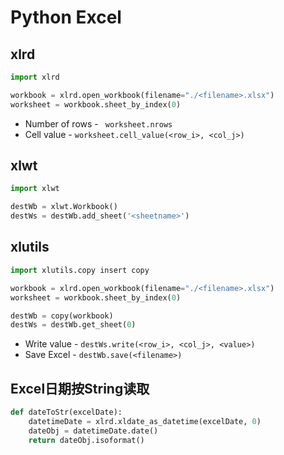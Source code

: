 # Python Excel

## xlrd

```python
import xlrd

workbook = xlrd.open_workbook(filename="./<filename>.xlsx")
worksheet = workbook.sheet_by_index(0)
```

* Number of rows - ` worksheet.nrows`
* Cell value - `worksheet.cell_value(<row_i>, <col_j>)`

## xlwt

```python
import xlwt

destWb = xlwt.Workbook()
destWs = destWb.add_sheet('<sheetname>')
```

## xlutils

```python
import xlutils.copy insert copy

workbook = xlrd.open_workbook(filename="./<filename>.xlsx")
worksheet = workbook.sheet_by_index(0)

destWb = copy(workbook)
destWs = destWb.get_sheet(0)
```

* Write value - `destWs.write(<row_i>, <col_j>, <value>)`
* Save Excel - `destWb.save(<filename>)`

## Excel日期按String读取

```python
def dateToStr(excelDate):
	datetimeDate = xlrd.xldate_as_datetime(excelDate, 0)
	dateObj = datetimeDate.date()
	return dateObj.isoformat()
```